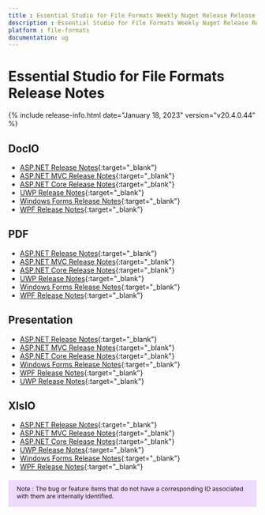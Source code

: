 ```yaml
---
title : Essential Studio for File Formats Weekly Nuget Release Release Notes  
description : Essential Studio for File Formats Weekly Nuget Release Release Notes  
platform : file-formats
documentation: ug
---
```


# Essential Studio for File Formats  Release Notes  

{% include release-info.html date="January 18, 2023" version="v20.4.0.44" %} 

## DocIO

* [ASP.NET Release Notes](/aspnet/release-notes/v20.4.0.44#docio){:target="_blank"}
* [ASP.NET MVC Release Notes](/aspnetmvc/release-notes/v20.4.0.44#docio){:target="_blank"}
* [ASP.NET Core Release Notes](/aspnet-core/release-notes/v20.4.0.44#docio){:target="_blank"}
* [UWP Release Notes](/uwp/release-notes/v20.4.0.44#docio){:target="_blank"}
* [Windows Forms Release Notes](/windowsforms/release-notes/v20.4.0.44#docio){:target="_blank"}
* [WPF Release Notes](/wpf/release-notes/v20.4.0.44#docio){:target="_blank"}


## PDF

* [ASP.NET Release Notes](/aspnet/release-notes/v20.4.0.44#pdf){:target="_blank"}
* [ASP.NET MVC Release Notes](/aspnetmvc/release-notes/v20.4.0.44#pdf){:target="_blank"}
* [ASP.NET Core Release Notes](/aspnet-core/release-notes/v20.4.0.44#pdf){:target="_blank"}
* [UWP Release Notes](/uwp/release-notes/v20.4.0.44#pdf){:target="_blank"}
* [Windows Forms Release Notes](/windowsforms/release-notes/v20.4.0.44#pdf){:target="_blank"}
* [WPF Release Notes](/wpf/release-notes/v20.4.0.44#pdf){:target="_blank"}


## Presentation

* [ASP.NET Release Notes](/aspnet/release-notes/v20.4.0.44#presentation){:target="_blank"}
* [ASP.NET MVC Release Notes](/aspnetmvc/release-notes/v20.4.0.44#presentation){:target="_blank"}
* [ASP.NET Core Release Notes](/aspnet-core/release-notes/v20.4.0.44#presentation){:target="_blank"}
* [Windows Forms Release Notes](/windowsforms/release-notes/v20.4.0.44#presentation){:target="_blank"}
* [WPF Release Notes](/wpf/release-notes/v20.4.0.44#presentation){:target="_blank"}
* [UWP Release Notes](/uwp/release-notes/v20.4.0.44#presentation){:target="_blank"}


## XlsIO

* [ASP.NET Release Notes](/aspnet/release-notes/v20.4.0.44#xlsio){:target="_blank"}
* [ASP.NET MVC Release Notes](/aspnetmvc/release-notes/v20.4.0.44#xlsio){:target="_blank"}
* [ASP.NET Core Release Notes](/aspnet-core/release-notes/v20.4.0.44#xlsio){:target="_blank"}
* [UWP Release Notes](/uwp/release-notes/v20.4.0.44#xlsio){:target="_blank"}
* [Windows Forms Release Notes](/windowsforms/release-notes/v20.4.0.44#xlsio){:target="_blank"}
* [WPF Release Notes](/wpf/release-notes/v20.4.0.44#xlsio){:target="_blank"}



<style>
#note {
    font-size: .88em!important;
margin-top: 1.5em;     margin-bottom: 1.5em;
    background-color: #efd9fd;
    padding: 10px 17px 14px;
}
</style>
<div id="note">
Note : The bug or feature items that do not have a corresponding ID associated with them are internally identified.
</div>